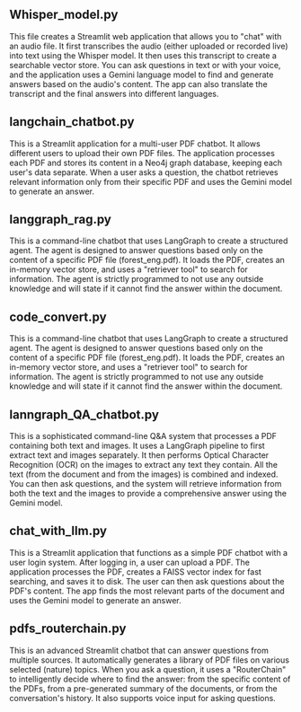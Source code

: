 ## Whisper_model.py
This file creates a Streamlit web application that allows you to "chat" with an audio file. It first transcribes the audio (either uploaded or recorded live) into text using the Whisper model. It then uses this transcript to create a searchable vector store. You can ask questions in text or with your voice, and the application uses a Gemini language model to find and generate answers based on the audio's content. The app can also translate the transcript and the final answers into different languages.
## langchain_chatbot.py
This is a Streamlit application for a multi-user PDF chatbot. It allows different users to upload their own PDF files. The application processes each PDF and stores its content in a Neo4j graph database, keeping each user's data separate. When a user asks a question, the chatbot retrieves relevant information only from their specific PDF and uses the Gemini model to generate an answer.
## langgraph_rag.py
This is a command-line chatbot that uses LangGraph to create a structured agent. The agent is designed to answer questions based only on the content of a specific PDF file (forest_eng.pdf). It loads the PDF, creates an in-memory vector store, and uses a "retriever tool" to search for information. The agent is strictly programmed to not use any outside knowledge and will state if it cannot find the answer within the document.
## code_convert.py
This is a command-line chatbot that uses LangGraph to create a structured agent. The agent is designed to answer questions based only on the content of a specific PDF file (forest_eng.pdf). It loads the PDF, creates an in-memory vector store, and uses a "retriever tool" to search for information. The agent is strictly programmed to not use any outside knowledge and will state if it cannot find the answer within the document.
## lanngraph_QA_chatbot.py
This is a sophisticated command-line Q&A system that processes a PDF containing both text and images. It uses a LangGraph pipeline to first extract text and images separately. It then performs Optical Character Recognition (OCR) on the images to extract any text they contain. All the text (from the document and from the images) is combined and indexed. You can then ask questions, and the system will retrieve information from both the text and the images to provide a comprehensive answer using the Gemini model.
## chat_with_llm.py
This is a Streamlit application that functions as a simple PDF chatbot with a user login system. After logging in, a user can upload a PDF. The application processes the PDF, creates a FAISS vector index for fast searching, and saves it to disk. The user can then ask questions about the PDF's content. The app finds the most relevant parts of the document and uses the Gemini model to generate an answer.
## pdfs_routerchain.py
This is an advanced Streamlit chatbot that can answer questions from multiple sources. It automatically generates a library of PDF files on various selected (nature) topics. When you ask a question, it uses a "RouterChain" to intelligently decide where to find the answer: from the specific content of the PDFs, from a pre-generated summary of the documents, or from the conversation's history. It also supports voice input for asking questions.
